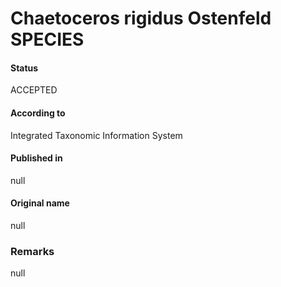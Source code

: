 Chaetoceros rigidus Ostenfeld SPECIES
=======

#### Status
ACCEPTED

#### According to
Integrated Taxonomic Information System

#### Published in
null

#### Original name
null

### Remarks
null